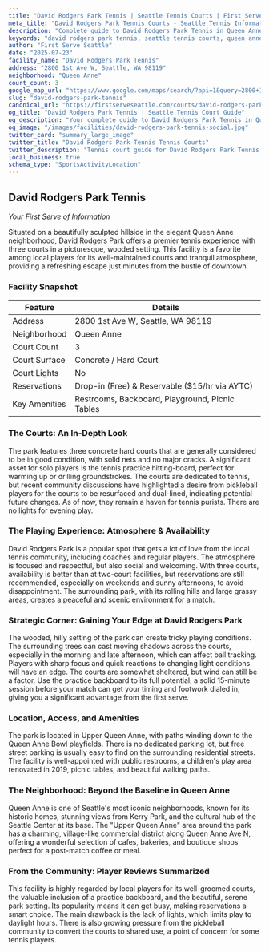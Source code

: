 ```yaml
---
title: "David Rodgers Park Tennis | Seattle Tennis Courts | First Serve Seattle"
meta_title: "David Rodgers Park Tennis Courts - Seattle Tennis Information & Reviews"
description: "Complete guide to David Rodgers Park Tennis in Queen Anne, Seattle. Court details, amenities, local tips, and reviews for tennis players in Seattle, WA."
keywords: "david rodgers park tennis, seattle tennis courts, queen anne tennis, tennis courts near me, seattle tennis, 98119 tennis courts, public tennis courts seattle, outdoor tennis courts"
author: "First Serve Seattle"
date: "2025-07-23"
facility_name: "David Rodgers Park Tennis"
address: "2800 1st Ave W, Seattle, WA 98119"
neighborhood: "Queen Anne"
court_count: 3
google_map_url: "https://www.google.com/maps/search/?api=1&query=2800+1st+Ave+W%2C+Seattle%2C+WA+98119"
slug: "david-rodgers-park-tennis"
canonical_url: "https://firstserveseattle.com/courts/david-rodgers-park-tennis"
og_title: "David Rodgers Park Tennis | Seattle Tennis Court Guide"
og_description: "Your complete guide to David Rodgers Park Tennis in Queen Anne. Court conditions, amenities, and local tennis insights."
og_image: "/images/facilities/david-rodgers-park-tennis-social.jpg"
twitter_card: "summary_large_image"
twitter_title: "David Rodgers Park Tennis Tennis Courts"
twitter_description: "Tennis court guide for David Rodgers Park Tennis in Queen Anne, Seattle"
local_business: true
schema_type: "SportsActivityLocation"
---
```


## David Rodgers Park Tennis

*Your First Serve of Information*

Situated on a beautifully sculpted hillside in the elegant Queen Anne neighborhood, David Rodgers Park offers a premier tennis experience with three courts in a picturesque, wooded setting. This facility is a favorite among local players for its well-maintained courts and tranquil atmosphere, providing a refreshing escape just minutes from the bustle of downtown.   

### Facility Snapshot

| Feature | Details |
|---------|----------|
| Address | 2800 1st Ave W, Seattle, WA 98119 |
| Neighborhood | Queen Anne |
| Court Count | 3 |
| Court Surface | Concrete / Hard Court |
| Court Lights | No |
| Reservations | Drop-in (Free) & Reservable ($15/hr via AYTC) |
| Key Amenities | Restrooms, Backboard, Playground, Picnic Tables |

### The Courts: An In-Depth Look

The park features three concrete hard courts that are generally considered to be in good condition, with solid nets and no major cracks. A significant asset for solo players is the tennis practice hitting-board, perfect for warming up or drilling groundstrokes. The courts are dedicated to tennis, but recent community discussions have highlighted a desire from pickleball players for the courts to be resurfaced and dual-lined, indicating potential future changes. As of now, they remain a haven for tennis purists. There are no lights for evening play.   

### The Playing Experience: Atmosphere & Availability

David Rodgers Park is a popular spot that gets a lot of love from the local tennis community, including coaches and regular players. The atmosphere is focused and respectful, but also social and welcoming. With three courts, availability is better than at two-court facilities, but reservations are still recommended, especially on weekends and sunny afternoons, to avoid disappointment. The surrounding park, with its rolling hills and large grassy areas, creates a peaceful and scenic environment for a match.   

### Strategic Corner: Gaining Your Edge at David Rodgers Park

The wooded, hilly setting of the park can create tricky playing conditions. The surrounding trees can cast moving shadows across the courts, especially in the morning and late afternoon, which can affect ball tracking. Players with sharp focus and quick reactions to changing light conditions will have an edge. The courts are somewhat sheltered, but wind can still be a factor. Use the practice backboard to its full potential; a solid 15-minute session before your match can get your timing and footwork dialed in, giving you a significant advantage from the first serve.

### Location, Access, and Amenities

The park is located in Upper Queen Anne, with paths winding down to the Queen Anne Bowl playfields. There is no dedicated parking lot, but free street parking is usually easy to find on the surrounding residential streets. The facility is well-appointed with public restrooms, a children's play area renovated in 2019, picnic tables, and beautiful walking paths.   

### The Neighborhood: Beyond the Baseline in Queen Anne

Queen Anne is one of Seattle's most iconic neighborhoods, known for its historic homes, stunning views from Kerry Park, and the cultural hub of the Seattle Center at its base. The "Upper Queen Anne" area around the park has a charming, village-like commercial district along Queen Anne Ave N, offering a wonderful selection of cafes, bakeries, and boutique shops perfect for a post-match coffee or meal.   

### From the Community: Player Reviews Summarized

This facility is highly regarded by local players for its well-groomed courts, the valuable inclusion of a practice backboard, and the beautiful, serene park setting. Its popularity means it can get busy, making reservations a smart choice. The main drawback is the lack of lights, which limits play to daylight hours. There is also growing pressure from the pickleball community to convert the courts to shared use, a point of concern for some tennis players.
